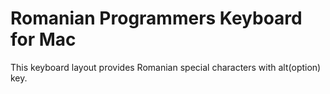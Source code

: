 # Romanian Programmers Keyboard for Mac

This keyboard layout provides Romanian special characters with alt(option) key.  

